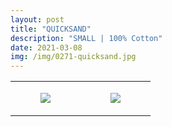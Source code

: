 ```yaml
---
layout: post
title: "QUICKSAND"
description: "SMALL | 100% Cotton"
date: 2021-03-08
img: /img/0271-quicksand.jpg
---
```




<table style="width:100%;"><tr><td style="vertical-align:top;">
      <figure class="tmblr-full" data-orig-height="2048" data-orig-width="1365" data-orig-src="https://concertshirts.netlify.app/shirts/0271/0271-01.jpg"><img src="https://64.media.tumblr.com/e9efa97e32b2c94f57b1e4c41a09f25b/98a955ac87ffb088-92/s540x810/b5ca3af3f18c2d1f3fee9c18fa5aaae9260be15b.jpg" data-orig-height="2048" data-orig-width="1365" data-orig-src="https://concertshirts.netlify.app/shirts/0271/0271-01.jpg"/></figure></td>
    <td style="vertical-align:top;">
      <figure class="tmblr-full" data-orig-height="2048" data-orig-width="1365" data-orig-src="https://concertshirts.netlify.app/shirts/0271/0271-02.jpg"><img src="https://64.media.tumblr.com/821d17144448743e56bf39fd7bab2d29/98a955ac87ffb088-be/s540x810/334c7274b5a41975928051fba5e1ba3f008d9bec.jpg" data-orig-height="2048" data-orig-width="1365" data-orig-src="https://concertshirts.netlify.app/shirts/0271/0271-02.jpg"/></figure></td>
  </tr></table>
